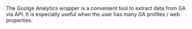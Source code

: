 The Goolge Analytics wrapper is a convenient tool to extract data from GA via API. It is especially useful when the user has many GA profiles / web properties.